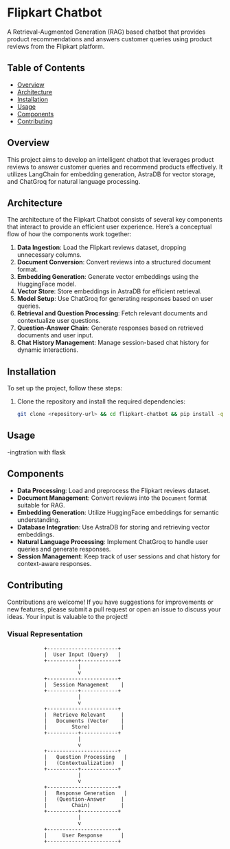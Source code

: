 # Flipkart Chatbot

A Retrieval-Augmented Generation (RAG) based chatbot that provides product recommendations and answers customer queries using product reviews from the Flipkart platform.

## Table of Contents

- [Overview](#overview)
- [Architecture](#architecture)
- [Installation](#installation)
- [Usage](#usage)
- [Components](#components)
- [Contributing](#contributing)
## Overview

This project aims to develop an intelligent chatbot that leverages product reviews to answer customer queries and recommend products effectively. It utilizes LangChain for embedding generation, AstraDB for vector storage, and ChatGroq for natural language processing.

## Architecture

The architecture of the Flipkart Chatbot consists of several key components that interact to provide an efficient user experience. Here’s a conceptual flow of how the components work together:

1. **Data Ingestion**: Load the Flipkart reviews dataset, dropping unnecessary columns.
2. **Document Conversion**: Convert reviews into a structured document format.
3. **Embedding Generation**: Generate vector embeddings using the HuggingFace model.
4. **Vector Store**: Store embeddings in AstraDB for efficient retrieval.
5. **Model Setup**: Use ChatGroq for generating responses based on user queries.
6. **Retrieval and Question Processing**: Fetch relevant documents and contextualize user questions.
7. **Question-Answer Chain**: Generate responses based on retrieved documents and user input.
8. **Chat History Management**: Manage session-based chat history for dynamic interactions.

   
## Installation

To set up the project, follow these steps:

1. Clone the repository and install the required dependencies:

   ```bash
   git clone <repository-url> && cd flipkart-chatbot && pip install -q langchain langchain-community langchain-astradb langchain-groq pypdf sentence_transformers

## Usage
-ingtration with flask

## Components

- **Data Processing**: Load and preprocess the Flipkart reviews dataset.
- **Document Management**: Convert reviews into the `Document` format suitable for RAG.
- **Embedding Generation**: Utilize HuggingFace embeddings for semantic understanding.
- **Database Integration**: Use AstraDB for storing and retrieving vector embeddings.
- **Natural Language Processing**: Implement ChatGroq to handle user queries and generate responses.
- **Session Management**: Keep track of user sessions and chat history for context-aware responses.


## Contributing

Contributions are welcome! If you have suggestions for improvements or new features, please submit a pull request or open an issue to discuss your ideas. Your input is valuable to the project!




### Visual Representation

```plaintext
            +-----------------------+
            |  User Input (Query)   |
            +----------+------------+
                       |
                       v
            +-----------------------+
            |  Session Management    |
            +----------+------------+
                       |
                       v
            +-----------------------+
            |  Retrieve Relevant     |
            |   Documents (Vector    |
            |        Store)          |
            +----------+------------+
                       |
                       v
            +-----------------------+
            |   Question Processing   |
            |   (Contextualization)  |
            +----------+------------+
                       |
                       v
            +-----------------------+
            |   Response Generation   |
            |   (Question-Answer     |
            |        Chain)          |
            +----------+------------+
                       |
                       v
            +-----------------------+
            |     User Response      |
            +-----------------------+

